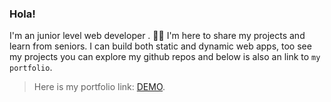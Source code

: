 ### Hola! 
I'm an junior level web developer .  :technologist: 
I'm here to share my projects and learn from seniors.
I can build both static and dynamic web apps, too see my projects you can explore my github repos and below is also an link to `my portfolio`.

>Here is my portfolio link: [DEMO](https://htetzarni.netlify.app).



